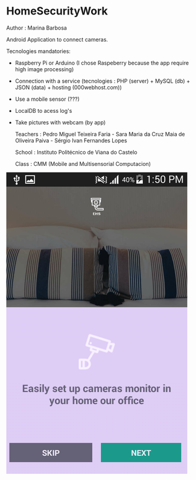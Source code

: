 # HomeSecurityWork

Author : Marina Barbosa

Android Application to connect cameras.

Tecnologies mandatories:

- Raspberry Pi or Arduino (I chose Raspeberry because the app require high image processing)
- Connection with a service (tecnologies : PHP (server) + MySQL (db) + JSON (data) + hosting (000webhost.com))
- Use a mobile sensor (???)
- LocalDB to acess log's
- Take pictures with webcam (by app)

	Teachers : Pedro Miguel Teixeira Faria - Sara Maria da Cruz Maia de Oliveira Paiva - Sérgio Ivan Fernandes Lopes

	School : Instituto Politécnico de Viana do Castelo
	
	Class : CMM (Mobile and Multisensorial Computacion)

![alt tag](https://github.com/marinaBarbosa/HomeSecurityWork/blob/master/documentation/FirstInfo.png)
